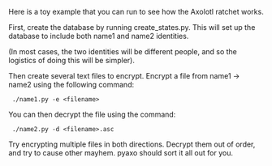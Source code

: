 Here is a toy example that you can run to see how the Axolotl ratchet works.

First, create the database by running create_states.py. This will set up the
database to include both name1 and name2 identities.

(In most cases, the two identities will be different people, and so the logistics
of doing this will be simpler).

Then create several text files to encrypt.  Encrypt a file from name1 -> name2
using the following command:

     ./name1.py -e <filename>

You can then decrypt the file using the command:

     ./name2.py -d <filename>.asc

Try encrypting multiple files in both directions. Decrypt them out of order, and try
to cause other mayhem. pyaxo should sort it all out for you.
